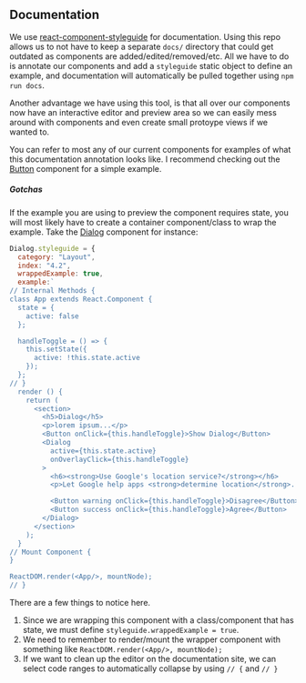 ## Documentation
We use [react-component-styleguide](https://github.com/NogsMPLS/react-component-styleguide) for documentation.
Using this repo allows us to not have to keep a separate `docs/` directory that could get outdated as components are added/edited/removed/etc.
All we have to do is annotate our components and add a `styleguide` static object to define an example, and documentation will automatically be pulled together using `npm run docs`.

Another advantage we have using this tool, is that all over our components now have an interactive editor and preview area so we can easily mess around with components and even create small protoype views if we wanted to.

You can refer to most any of our current components for examples of what this documentation annotation looks like.
I recommend checking out the [Button](https://github.com/DigitalRiver/react-atlas/blob/master/components/button/Button.js) component for a simple example.

##### Gotchas
If the example you are using to preview the component requires state, you will most likely have to create a container component/class to wrap the example.
Take the [Dialog](https://github.com/DigitalRiver/react-atlas/blob/master/components/dialog/Dialog.js#L54) component for instance:
```javascript
Dialog.styleguide = {
  category: "Layout",
  index: "4.2",
  wrappedExample: true,
  example:`
// Internal Methods {
class App extends React.Component {
  state = {
    active: false
  };

  handleToggle = () => {
    this.setState({
      active: !this.state.active
    });
  };
// }
  render () {
    return (
      <section>
        <h5>Dialog</h5>
        <p>lorem ipsum...</p>
        <Button onClick={this.handleToggle}>Show Dialog</Button>
        <Dialog
          active={this.state.active}
          onOverlayClick={this.handleToggle}
        >
          <h6><strong>Use Google's location service?</strong></h6>
          <p>Let Google help apps <strong>determine location</strong>. This means sending anonymous location data to Google, even when no apps are running.</p>

          <Button warning onClick={this.handleToggle}>Disagree</Button>
          <Button success onClick={this.handleToggle}>Agree</Button>
        </Dialog>
      </section>
    );
  }
// Mount Component {
}

ReactDOM.render(<App/>, mountNode);
// }
```
There are a few things to notice here.

1. Since we are wrapping this component with a class/component that has state, we must define `styleguide.wrappedExample = true`.
2. We need to remember to render/mount the wrapper component with something like `ReactDOM.render(<App/>, mountNode);`
3. If we want to clean up the editor on the documentation site, we can select code ranges to automatically collapse by using `// {` and `// }`
